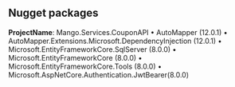 Nugget packages
------------------------------------------------------
**ProjectName**: Mango.Services.CouponAPI
•	AutoMapper (12.0.1)
•	AutoMapper.Extensions.Microsoft.DependencyInjection (12.0.1)
•	Microsoft.EntityFrameworkCore.SqlServer  (8.0.0)
•	Microsoft.EntityFrameworkCore (8.0.0)
•	Microsoft.EntityFrameworkCore.Tools (8.0.0)
•	Microsoft.AspNetCore.Authentication.JwtBearer(8.0.0)
